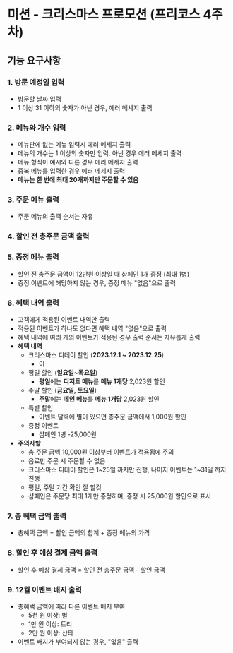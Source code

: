 # 미션 - 크리스마스 프로모션 (프리코스 4주차)
## 기능 요구사항
### 1. 방문 예정일 입력
- 방문할 날짜 입력
- 1 이상 31 이하의 숫자가 아닌 경우, 에러 메세지 출력

### 2. 메뉴와 개수 입력
- 메뉴판에 없는 메뉴 입력시 에러 메세지 출력
- 메뉴의 개수는 1 이상의 숫자만 입력. 아닌 경우 에러 메세지 출력
- 메뉴 형식이 예시와 다른 경우 에러 메세지 출력
- 중복 메뉴를 입력한 경우 에러 메세지 출력
- **메뉴는 한 번에 최대 20개까지만 주문할 수 있음**

### 3. 주문 메뉴 출력
- 주문 메뉴의 출력 순서는 자유

### 4. 할인 전 총주문 금액 출력

### 5. 증정 메뉴 출력
- 할인 전 총주문 금액이 12만원 이상일 때 샴페인 1개 증정 (최대 1병)
- 증정 이벤트에 해당하지 않는 경우, 증정 메뉴 "없음"으로 출력

### 6. 혜택 내역 출력
- 고객에게 적용된 이벤트 내역만 출력
- 적용된 이벤트가 하나도 없다면 혜택 내역 "없음"으로 출력
- 혜택 내역에 여러 개의 이벤트가 적용된 경우 출력 순서는 자유롭게 출력
- **혜택 내역**
  - 크리스마스 디데이 할인 (**2023.12.1 ~ 2023.12.25**)
    - 이
  - 평일 할인 (**일요일~목요일**)
    - **평일**에는 **디저트 메뉴**를 **메뉴 1개당** 2,023원 할인
  - 주말 할인 (**금요일, 토요일**)
    - **주말**에는 **메인 메뉴**를 **메뉴 1개당** 2,023원 할인
  - 특별 할인
    - 이벤트 달력에 별이 있으면 총주문 금액에서 1,000원 할인
  - 증정 이벤트 
    - 샴페인 1병 -25,000원
- **주의사항**
  - 총 주문 금액 10,000원 이상부터 이벤트가 적용됨에 주의
  - 음료만 주문 시 주문할 수 없음
  - 크리스마스 디데이 할인은 1~25일 까지만 진행, 나머지 이벤트는 1~31일 까지 진행
  - 평일, 주말 기간 확인 잘 할것
  - 샴페인은 주문당 최대 1개만 증정하며, 증정 시 25,000원 할인으로 표시

### 7. 총 혜택 금액 출력
- 총혜택 금액 = 할인 금액의 합계 + 증정 메뉴의 가격

### 8. 할인 후 예상 결제 금액 출력
- 할인 후 예상 결제 금액 = 할인 전 총주문 금액 - 할인 금액

### 9. 12월 이벤트 배지 출력
- 총혜택 금액에 따라 다른 이벤트 배지 부여
  - 5천 원 이상: 별
  - 1만 원 이상: 트리
  - 2만 원 이상: 산타
- 이벤트 배지가 부여되지 않는 경우, "없음" 출력